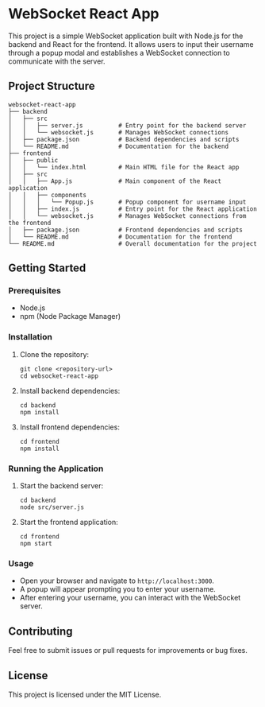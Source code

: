 # WebSocket React App

This project is a simple WebSocket application built with Node.js for the backend and React for the frontend. It allows users to input their username through a popup modal and establishes a WebSocket connection to communicate with the server.

## Project Structure

```
websocket-react-app
├── backend
│   ├── src
│   │   ├── server.js          # Entry point for the backend server
│   │   └── websocket.js       # Manages WebSocket connections
│   ├── package.json           # Backend dependencies and scripts
│   └── README.md              # Documentation for the backend
├── frontend
│   ├── public
│   │   └── index.html         # Main HTML file for the React app
│   ├── src
│   │   ├── App.js             # Main component of the React application
│   │   ├── components
│   │   │   └── Popup.js       # Popup component for username input
│   │   ├── index.js           # Entry point for the React application
│   │   └── websocket.js       # Manages WebSocket connections from the frontend
│   ├── package.json           # Frontend dependencies and scripts
│   └── README.md              # Documentation for the frontend
└── README.md                  # Overall documentation for the project
```

## Getting Started

### Prerequisites

- Node.js
- npm (Node Package Manager)

### Installation

1. Clone the repository:
   ```
   git clone <repository-url>
   cd websocket-react-app
   ```

2. Install backend dependencies:
   ```
   cd backend
   npm install
   ```

3. Install frontend dependencies:
   ```
   cd frontend
   npm install
   ```

### Running the Application

1. Start the backend server:
   ```
   cd backend
   node src/server.js
   ```

2. Start the frontend application:
   ```
   cd frontend
   npm start
   ```

### Usage

- Open your browser and navigate to `http://localhost:3000`.
- A popup will appear prompting you to enter your username.
- After entering your username, you can interact with the WebSocket server.

## Contributing

Feel free to submit issues or pull requests for improvements or bug fixes. 

## License

This project is licensed under the MIT License.